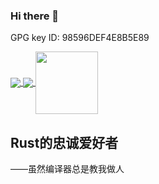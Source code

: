 ### Hi there 👋

GPG key ID: 98596DEF4E8B5E89

<a href="https://github.com/anuraghazra/convoychat">
  <img align="center" src="https://github-readme-stats.vercel.app/api?username=Deng-Xian-Sheng&show_icons=true&count_private=true&locale=cn" />
  <img align="center" src="https://github-readme-stats.vercel.app/api/top-langs/?username=Deng-Xian-Sheng&locale=cn" />
</a>

<img align="center" style="width:100px;height:100px;" src="https://wiki.edgexfoundry.org/download/thumbnails/66453534/EdgeEx_BugHunter_v2-02.png?version=1&modificationDate=1622829251000&api=v2" />

<h2>Rust的忠诚爱好者</h2><p>——虽然编译器总是教我做人</p>

<!--
**Deng-Xian-Sheng/Deng-Xian-Sheng** is a ✨ _special_ ✨ repository because its `README.md` (this file) appears on your GitHub profile.

Here are some ideas to get you started:

- 🔭 I’m currently working on ...
- 🌱 I’m currently learning ...
- 👯 I’m looking to collaborate on ...
- 🤔 I’m looking for help with ...
- 💬 Ask me about ...
- 📫 How to reach me: ...
- 😄 Pronouns: ...
- ⚡ Fun fact: ...
-->
